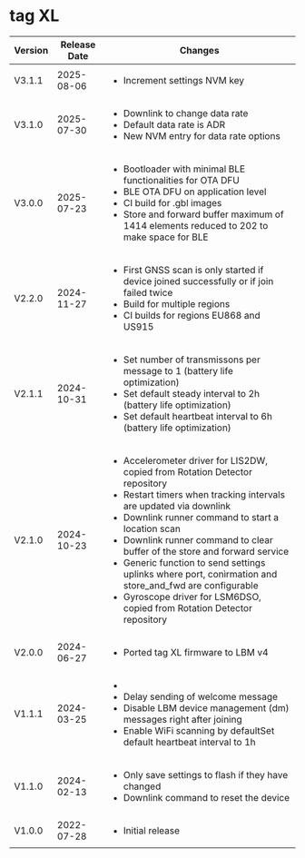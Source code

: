 # tag XL

| Version | Release Date    | Changes |
|---------|--------------|---------|
| V3.1.1 | 2025-08-06 | <ul><li>Increment settings NVM key</li></ul> |
| V3.1.0 | 2025-07-30 | <ul><li>Downlink to change data rate</li><li>Default data rate is ADR</li><li>New NVM entry for data rate options</li></ul> |
| V3.0.0 | 2025-07-23 | <ul><li>Bootloader with minimal BLE functionalities for OTA DFU</li><li>BLE OTA DFU on application level</li><li>CI build for .gbl images</li><li>Store and forward buffer maximum of 1414 elements reduced to 202 to make space for BLE</li></ul> |
| V2.2.0 | 2024-11-27 | <ul><li>First GNSS scan is only started if device joined successfully or if join failed twice</li><li>Build for multiple regions</li><li>CI builds for regions EU868 and US915</li></ul> |
| V2.1.1 | 2024-10-31 | <ul><li>Set number of transmissons per message to 1 (battery life optimization)</li><li>Set default steady interval to 2h (battery life optimization)</li><li>Set default heartbeat interval to 6h (battery life optimization)</li></ul> |
| V2.1.0 | 2024-10-23 | <ul><li>Accelerometer driver for LIS2DW, copied from Rotation Detector repository</li><li>Restart timers when tracking intervals are updated via downlink</li><li>Downlink runner command to start a location scan</li><li>Downlink runner command to clear buffer of the store and forward service	</li><li>Generic function to send settings uplinks where port, conìrmation and store_and_fwd are configurable</li><li>Gyroscope driver for LSM6DSO, copied from Rotation Detector repository</li></ul> |
| V2.0.0 | 2024-06-27 | <ul><li>Ported tag XL firmware to LBM v4</li></ul> |
| V1.1.1 | 2024-03-25 | <ul><li><li>Delay sending of welcome message</li><li>Disable LBM device management (dm) messages right after joining	</li><li>Enable WiFi scanning by defaultSet default heartbeat interval to 1h</li></li></ul> |
| V1.1.0 | 2024-02-13 | <ul><li>Only save settings to flash if they have changed</li><li>Downlink command to reset the device</li></ul> |
| V1.0.0 | 2022-07-28 | <ul><li>Initial release</li></ul> |



